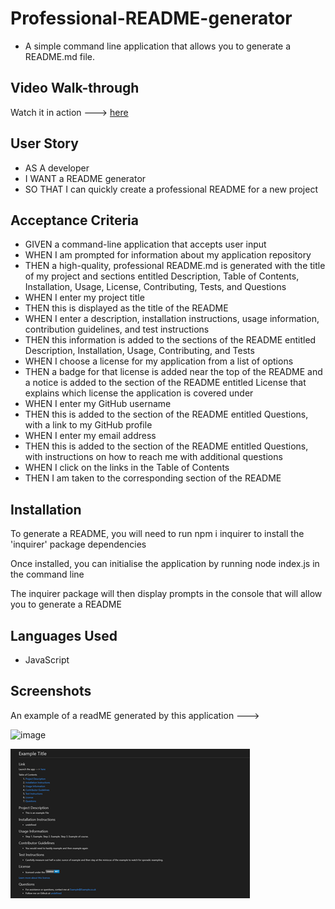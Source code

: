 # Professional-README-generator
- A simple command line application that allows you to generate a README.md file.

## Video Walk-through
Watch it in action ---> [here](https://drive.google.com/file/d/1b4cG3TcNyJN-yYBaiMFcU7u-GVawT1B5/view)

## User Story

- AS A developer
- I WANT a README generator
- SO THAT I can quickly create a professional README for a new project

## Acceptance Criteria
- GIVEN a command-line application that accepts user input
- WHEN I am prompted for information about my application repository
- THEN a high-quality, professional README.md is generated with the title of my project and sections entitled Description, Table of Contents, Installation, Usage, License, Contributing, Tests, and Questions
- WHEN I enter my project title
- THEN this is displayed as the title of the README
- WHEN I enter a description, installation instructions, usage information, contribution guidelines, and test instructions
- THEN this information is added to the sections of the README entitled Description, Installation, Usage, Contributing, and Tests
- WHEN I choose a license for my application from a list of options
- THEN a badge for that license is added near the top of the README and a notice is added to the section of the README entitled License that explains which license the application is covered under
- WHEN I enter my GitHub username
- THEN this is added to the section of the README entitled Questions, with a link to my GitHub profile
- WHEN I enter my email address
- THEN this is added to the section of the README entitled Questions, with instructions on how to reach me with additional questions
- WHEN I click on the links in the Table of Contents
- THEN I am taken to the corresponding section of the README

## Installation
To generate a README, you will need to run npm i inquirer to install the 'inquirer' package dependencies

Once installed, you can initialise the application by running node index.js in the command line

The inquirer package will then display prompts in the console that will allow you to generate a README

## Languages Used
- JavaScript 

## Screenshots
An example of a readME generated by this application --->

![image](https://media.giphy.com/media/xCQao6UxMJG0ceeJYT/giphy.gif)

![image](./app/utils/img/screenshot.png)